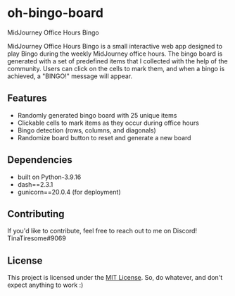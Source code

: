 # oh-bingo-board
MidJourney Office Hours Bingo 

MidJourney Office Hours Bingo is a small interactive web app designed to play Bingo during the weekly MidJourney office hours. The bingo board is generated with a set of predefined items that I collected with the help of the community. Users can click on the cells to mark them, and when a bingo is achieved, a "BINGO!" message will appear.

## Features

- Randomly generated bingo board with 25 unique items
- Clickable cells to mark items as they occur during office hours
- Bingo detection (rows, columns, and diagonals)
- Randomize board button to reset and generate a new board


## Dependencies
- built on Python-3.9.16
- dash==2.3.1
- gunicorn==20.0.4 (for deployment)

## Contributing

If you'd like to contribute, feel free to reach out to me on Discord! TinaTiresome#9069

## License

This project is licensed under the [MIT License](LICENSE).
So, do whatever, and don't expect anything to work :)

